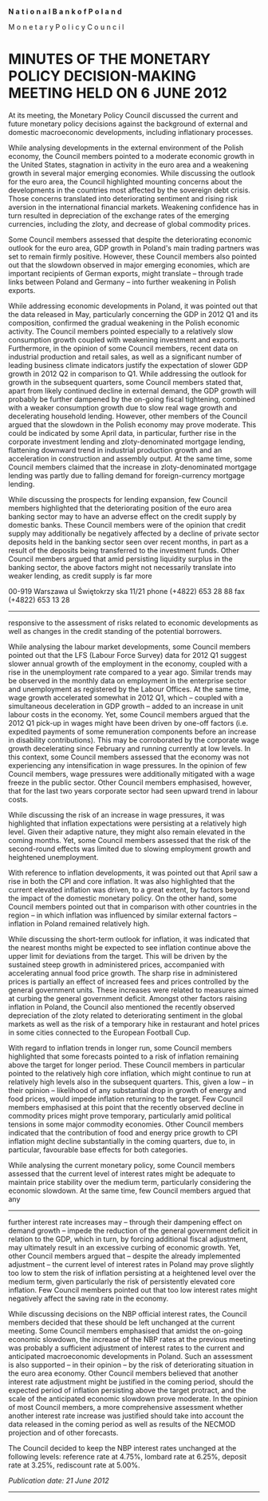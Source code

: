 **N** **a** **t** **i** **o** **n** **a** **l** **B** **a** **n** **k** **o** **f** **P** **o** **l** **a** **n** **d**

M o n e t a r y P o l i c y C o u n c i l

#  MINUTES OF THE MONETARY POLICY DECISION-MAKING MEETING HELD ON 6 JUNE 2012

At its meeting, the Monetary Policy Council discussed the current and future monetary policy
decisions against the background of external and domestic macroeconomic developments, including
inflationary processes.

While analysing developments in the external environment of the Polish economy, the Council
members pointed to a moderate economic growth in the United States, stagnation in activity in the
euro area and a weakening growth in several major emerging economies. While discussing the
outlook for the euro area, the Council highlighted mounting concerns about the developments in the
countries most affected by the sovereign debt crisis. Those concerns translated into deteriorating
sentiment and rising risk aversion in the international financial markets. Weakening confidence has
in turn resulted in depreciation of the exchange rates of the emerging currencies, including the
zloty, and decrease of global commodity prices.

Some Council members assessed that despite the deteriorating economic outlook for the euro area,
GDP growth in Poland's main trading partners was set to remain firmly positive. However, these
Council members also pointed out that the slowdown observed in major emerging economies,
which are important recipients of German exports, might translate – through trade links between
Poland and Germany – into further weakening in Polish exports.

While addressing economic developments in Poland, it was pointed out that the data released in
May, particularly concerning the GDP in 2012 Q1 and its composition, confirmed the gradual
weakening in the Polish economic activity. The Council members pointed especially to a relatively
slow consumption growth coupled with weakening investment and exports. Furthermore, in the
opinion of some Council members, recent data on industrial production and retail sales, as well as a
significant number of leading business climate indicators justify the expectation of slower GDP
growth in 2012 Q2 in comparison to Q1. While addressing the outlook for growth in the subsequent
quarters, some Council members stated that, apart from likely continued decline in external
demand, the GDP growth will probably be further dampened by the on-going fiscal tightening,
combined with a weaker consumption growth due to slow real wage growth and decelerating
household lending. However, other members of the Council argued that the slowdown in the Polish
economy may prove moderate. This could be indicated by some April data, in particular, further rise
in the corporate investment lending and zloty-denominated mortgage lending, flattening downward
trend in industrial production growth and an acceleration in construction and assembly output. At
the same time, some Council members claimed that the increase in zloty-denominated mortgage
lending was partly due to falling demand for foreign-currency mortgage lending.

While discussing the prospects for lending expansion, few Council members highlighted that the
deteriorating position of the euro area banking sector may to have an adverse effect on the credit
supply by domestic banks. These Council members were of the opinion that credit supply may
additionally be negatively affected by a decline of private sector deposits held in the banking sector
seen over recent months, in part as a result of the deposits being transferred to the investment funds.
Other Council members argued that amid persisting liquidity surplus in the banking sector, the
above factors might not necessarily translate into weaker lending, as credit supply is far more

00-919 Warszawa ul Świętokrzy ska 11/21 phone (+4822) 653 28 88 fax (+4822) 653 13 28


-----

responsive to the assessment of risks related to economic developments as well as changes in the
credit standing of the potential borrowers.

While analysing the labour market developments, some Council members pointed out that the LFS
(Labour Force Survey) data for 2012 Q1 suggest slower annual growth of the employment in the
economy, coupled with a rise in the unemployment rate compared to a year ago. Similar trends may
be observed in the monthly data on employment in the enterprise sector and unemployment as
registered by the Labour Offices. At the same time, wage growth accelerated somewhat in 2012 Q1,
which – coupled with a simultaneous deceleration in GDP growth – added to an increase in unit
labour costs in the economy. Yet, some Council members argued that the 2012 Q1 pick-up in wages
might have been driven by one-off factors (i.e. expedited payments of some remuneration
components before an increase in disability contributions). This may be corroborated by the
corporate wage growth decelerating since February and running currently at low levels. In this
context, some Council members assessed that the economy was not experiencing any intensification
in wage pressures. In the opinion of few Council members, wage pressures were additionally
mitigated with a wage freeze in the public sector. Other Council members emphasised, however,
that for the last two years corporate sector had seen upward trend in labour costs.

While discussing the risk of an increase in wage pressures, it was highlighted that inflation
expectations were persisting at a relatively high level. Given their adaptive nature, they might also
remain elevated in the coming months. Yet, some Council members assessed that the risk of the
second-round effects was limited due to slowing employment growth and heightened
unemployment.

With reference to inflation developments, it was pointed out that April saw a rise in both the CPI
and core inflation. It was also highlighted that the current elevated inflation was driven, to a great
extent, by factors beyond the impact of the domestic monetary policy. On the other hand, some
Council members pointed out that in comparison with other countries in the region – in which
inflation was influenced by similar external factors – inflation in Poland remained relatively high.

While discussing the short-term outlook for inflation, it was indicated that the nearest months might
be expected to see inflation continue above the upper limit for deviations from the target. This will
be driven by the sustained steep growth in administered prices, accompanied with accelerating
annual food price growth. The sharp rise in administered prices is partially an effect of increased
fees and prices controlled by the general government units. These increases were related to
measures aimed at curbing the general government deficit. Amongst other factors raising inflation
in Poland, the Council also mentioned the recently observed depreciation of the zloty related to
deteriorating sentiment in the global markets as well as the risk of a temporary hike in restaurant
and hotel prices in some cities connected to the European Football Cup.

With regard to inflation trends in longer run, some Council members highlighted that some
forecasts pointed to a risk of inflation remaining above the target for longer period. These Council
members in particular pointed to the relatively high core inflation, which might continue to run at
relatively high levels also in the subsequent quarters. This, given a low – in their opinion –
likelihood of any substantial drop in growth of energy and food prices, would impede inflation
returning to the target. Few Council members emphasised at this point that the recently observed
decline in commodity prices might prove temporary, particularly amid political tensions in some
major commodity economies. Other Council members indicated that the contribution of food and
energy price growth to CPI inflation might decline substantially in the coming quarters, due to, in
particular, favourable base effects for both categories.

While analysing the current monetary policy, some Council members assessed that the current level
of interest rates might be adequate to maintain price stability over the medium term, particularly
considering the economic slowdown. At the same time, few Council members argued that any


-----

further interest rate increases may – through their dampening effect on demand growth – impede the
reduction of the general government deficit in relation to the GDP, which in turn, by forcing
additional fiscal adjustment, may ultimately result in an excessive curbing of economic growth. Yet,
other Council members argued that – despite the already implemented adjustment – the current
level of interest rates in Poland may prove slightly too low to stem the risk of inflation persisting at
a heightened level over the medium term, given particularly the risk of persistently elevated core
inflation. Few Council members pointed out that too low interest rates might negatively affect the
saving rate in the economy.

While discussing decisions on the NBP official interest rates, the Council members decided that
these should be left unchanged at the current meeting. Some Council members emphasised that
amidst the on-going economic slowdown, the increase of the NBP rates at the previous meeting was
probably a sufficient adjustment of interest rates to the current and anticipated macroeconomic
developments in Poland. Such an assessment is also supported – in their opinion – by the risk of
deteriorating situation in the euro area economy. Other Council members believed that another
interest rate adjustment might be justified in the coming period, should the expected period of
inflation persisting above the target protract, and the scale of the anticipated economic slowdown
prove moderate. In the opinion of most Council members, a more comprehensive assessment
whether another interest rate increase was justified should take into account the data released in the
coming period as well as results of the NECMOD projection and of other forecasts.

The Council decided to keep the NBP interest rates unchanged at the following levels: reference
rate at 4.75%, lombard rate at 6.25%, deposit rate at 3.25%, rediscount rate at 5.00%.

_Publication date: 21 June 2012_


-----

